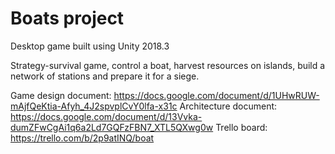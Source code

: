 # Boats project

Desktop game built using Unity 2018.3

Strategy-survival game, control a boat, harvest resources on islands, build a network of stations and prepare it for a siege.

Game design document:
https://docs.google.com/document/d/1UHwRUW-mAjfQeKtia-Afyh_4J2spvplCvY0lfa-x31c
Architecture document:
https://docs.google.com/document/d/13Vvka-dumZFwCgAi1q6a2Ld7GQFzFBN7_XTL5QXwg0w
Trello board:
https://trello.com/b/2p9atINQ/boat
